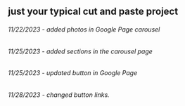 ## just your typical cut and paste project
###### 11/22/2023 - added photos in Google Page carousel
###### 11/25/2023 - added sections in the carousel page
###### 11/25/2023 - updated button in Google Page
###### 11/28/2023 - changed button links. 

